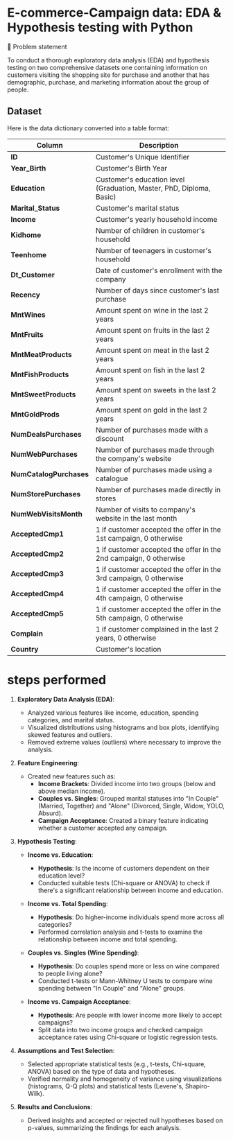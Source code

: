 # E-commerce-Campaign data:  EDA & Hypothesis testing with Python

🎯 Problem statement

To conduct a thorough exploratory data analysis (EDA) and hypothesis testing on two comprehensive datasets one containing information on customers visiting the shopping site for purchase and another that has demographic, purchase, and marketing information about the group of people.

## Dataset

Here is the data dictionary converted into a table format:

| **Column**              | **Description**                                                     |
|-------------------------|---------------------------------------------------------------------|
| **ID**                  | Customer's Unique Identifier                                        |
| **Year_Birth**           | Customer's Birth Year                                               |
| **Education**            | Customer's education level (Graduation, Master, PhD, Diploma, Basic)|
| **Marital_Status**       | Customer's marital status                                           |
| **Income**               | Customer's yearly household income                                  |
| **Kidhome**              | Number of children in customer's household                          |
| **Teenhome**             | Number of teenagers in customer's household                         |
| **Dt_Customer**          | Date of customer's enrollment with the company                      |
| **Recency**              | Number of days since customer's last purchase                       |
| **MntWines**             | Amount spent on wine in the last 2 years                            |
| **MntFruits**            | Amount spent on fruits in the last 2 years                          |
| **MntMeatProducts**      | Amount spent on meat in the last 2 years                            |
| **MntFishProducts**      | Amount spent on fish in the last 2 years                            |
| **MntSweetProducts**     | Amount spent on sweets in the last 2 years                          |
| **MntGoldProds**         | Amount spent on gold in the last 2 years                            |
| **NumDealsPurchases**    | Number of purchases made with a discount                            |
| **NumWebPurchases**      | Number of purchases made through the company's website              |
| **NumCatalogPurchases**  | Number of purchases made using a catalogue                          |
| **NumStorePurchases**    | Number of purchases made directly in stores                         |
| **NumWebVisitsMonth**    | Number of visits to company's website in the last month             |
| **AcceptedCmp1**         | 1 if customer accepted the offer in the 1st campaign, 0 otherwise   |
| **AcceptedCmp2**         | 1 if customer accepted the offer in the 2nd campaign, 0 otherwise   |
| **AcceptedCmp3**         | 1 if customer accepted the offer in the 3rd campaign, 0 otherwise   |
| **AcceptedCmp4**         | 1 if customer accepted the offer in the 4th campaign, 0 otherwise   |
| **AcceptedCmp5**         | 1 if customer accepted the offer in the 5th campaign, 0 otherwise   |
| **Complain**             | 1 if customer complained in the last 2 years, 0 otherwise           |
| **Country**              | Customer's location                                                 |

# steps performed

1. **Exploratory Data Analysis (EDA)**:
   - Analyzed various features like income, education, spending categories, and marital status.
   - Visualized distributions using histograms and box plots, identifying skewed features and outliers.
   - Removed extreme values (outliers) where necessary to improve the analysis.

2. **Feature Engineering**:
   - Created new features such as:
     - **Income Brackets**: Divided income into two groups (below and above median income).
     - **Couples vs. Singles**: Grouped marital statuses into "In Couple" (Married, Together) and "Alone" (Divorced, Single, Widow, YOLO, Absurd).
     - **Campaign Acceptance**: Created a binary feature indicating whether a customer accepted any campaign.

3. **Hypothesis Testing**:
   - **Income vs. Education**:
     - **Hypothesis**: Is the income of customers dependent on their education level?
     - Conducted suitable tests (Chi-square or ANOVA) to check if there's a significant relationship between income and education.
   
   - **Income vs. Total Spending**:
     - **Hypothesis**: Do higher-income individuals spend more across all categories?
     - Performed correlation analysis and t-tests to examine the relationship between income and total spending.

   - **Couples vs. Singles (Wine Spending)**:
     - **Hypothesis**: Do couples spend more or less on wine compared to people living alone?
     - Conducted t-tests or Mann-Whitney U tests to compare wine spending between "In Couple" and "Alone" groups.

   - **Income vs. Campaign Acceptance**:
     - **Hypothesis**: Are people with lower income more likely to accept campaigns?
     - Split data into two income groups and checked campaign acceptance rates using Chi-square or logistic regression tests.

4. **Assumptions and Test Selection**:
   - Selected appropriate statistical tests (e.g., t-tests, Chi-square, ANOVA) based on the type of data and hypotheses.
   - Verified normality and homogeneity of variance using visualizations (histograms, Q-Q plots) and statistical tests (Levene's, Shapiro-Wilk).
   
5. **Results and Conclusions**:
   - Derived insights and accepted or rejected null hypotheses based on p-values, summarizing the findings for each analysis.
